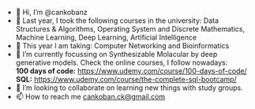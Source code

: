 - 👋 Hi, I’m @cankobanz
- 👀 Last year, I took the following courses in the university: Data Structures & Algorithms, Operating System and Discrete Mathematics, Machine Learning, Deep Learning, Artificial Intelligence
- :rocket: This year I am taking: Computer Networking and Bioinformatics
- 🌱 I’m currently focussing on Synthesizable Molacular by deep generative models. 
Check the online courses, I follow nowadays:  
**100 days of code:** https://www.udemy.com/course/100-days-of-code/
**SQL:** https://www.udemy.com/course/the-complete-sql-bootcamp/
- 💞️ I’m looking to collaborate on learning new things with study groups.
- 📫 How to reach me cankoban.ck@gmail.com

<!---
cankobanz/cankobanz is a ✨ special ✨ repository because its `README.md` (this file) appears on your GitHub profile.
You can click the Preview link to take a look at your changes.
--->
